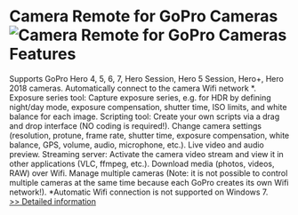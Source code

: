 # Camera Remote for GoPro Cameras<br />![Camera Remote for GoPro Cameras](https://mycommerce.akamaized.net/api/pimages/P300883135/BIG/300883135.JPG)<br />Features
Supports GoPro Hero 4, 5, 6, 7, Hero Session, Hero 5 Session, Hero+, Hero 2018 cameras.
Automatically connect to the camera Wifi network *.
Exposure series tool: Capture exposure series, e.g. for HDR by defining night/day mode, exposure compensation, shutter time, ISO limits, and white balance for each image.
Scripting tool: Create your own scripts via a drag and drop interface (NO coding is required!).
Change camera settings (resolution, protune, frame rate, shutter time, exposure compensation, white balance, GPS, volume, audio, microphone, etc.).
Live video and audio preview.
Streaming server: Activate the camera video stream and view it in other applications (VLC, ffmpeg, etc.).
Download media (photos, videos, RAW) over Wifi.
Manage multiple cameras (Note: it is not possible to control multiple cameras at the same time because each GoPro creates its own Wifi network!).
*Automatic Wifi connection is not supported on Windows 7.<br />[>> Detailed information](https://secure.shareit.com/shareit/product.html?productid=300883135&affiliateid=200057808)